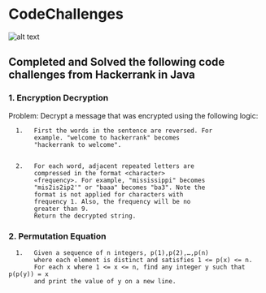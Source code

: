 # CodeChallenges 
![alt text](https://camo.githubusercontent.com/49e713e1463692beaff7b552eb60511454485659f6131286eeab9db84e91840a/68747470733a2f2f69302e77702e636f6d2f6772616473696e67616d65732e636f6d2f77702d636f6e74656e742f75706c6f6164732f323031362f30352f3835363737315f3636383232343035333139373834315f313934333639393030395f6f2e706e67)

## Completed and Solved the following code challenges from Hackerrank in Java

### 1. Encryption Decryption
   
   Problem: Decrypt a message that was encrypted using the following logic:
   
   
      1.   First the words in the sentence are reversed. For
           example. "welcome to hackerrank" becomes
           "hackerrank to welcome".
        
        
      2.   For each word, adjacent repeated letters are
           compressed in the format <character>
           «frequency>. For example, "mississippi" becomes
           "mis2is2ip2'" or "baaa" becomes "ba3". Note the
           format is not applied for characters with
           frequency 1. Also, the frequency will be no
           greater than 9.
           Return the decrypted string.
  
### 2. Permutation Equation
  
      1.   Given a sequence of n integers, p(1),p(2),…,p(n) 
           where each element is distinct and satisfies 1 <= p(x) <= n. 
           For each x where 1 <= x <= n, find any integer y such that p(p(y)) = x 
           and print the value of y on a new line.


  
  
  
